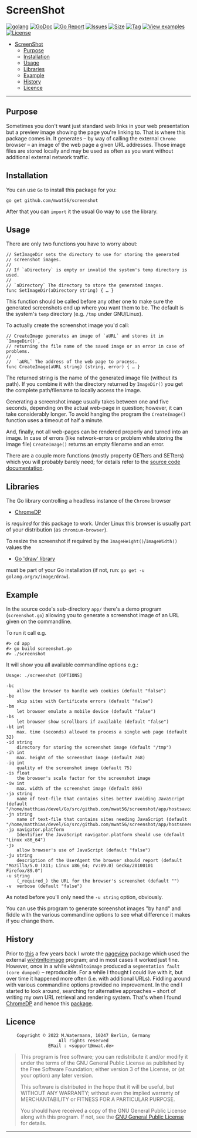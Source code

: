 # ScreenShot

[![golang](https://img.shields.io/badge/Language-Go-green.svg)](https://golang.org)
[![GoDoc](https://godoc.org/github.com/mwat56/screenshot?status.svg)](https://godoc.org/github.com/mwat56/screenshot)
[![Go Report](https://goreportcard.com/badge/github.com/mwat56/screenshot)](https://goreportcard.com/report/github.com/mwat56/screenshot)
[![Issues](https://img.shields.io/github/issues/mwat56/screenshot.svg)](https://github.com/mwat56/screenshot/issues?q=is%3Aopen+is%3Aissue)
[![Size](https://img.shields.io/github/repo-size/mwat56/screenshot.svg)](https://github.com/mwat56/screenshot/)
[![Tag](https://img.shields.io/github/tag/mwat56/screenshot.svg)](https://github.com/mwat56/screenshot/tags)
[![View examples](https://img.shields.io/badge/learn%20by-examples-0077b3.svg)](https://github.com/mwat56/screenshot/blob/main/app/screenshot.go)
[![License](https://img.shields.io/github/mwat56/screenshot.svg)](https://github.com/mwat56/screenshot/blob/main/LICENSE)

- [ScreenShot](#screenshot)
	- [Purpose](#purpose)
	- [Installation](#installation)
	- [Usage](#usage)
	- [Libraries](#libraries)
	- [Example](#example)
	- [History](#history)
	- [Licence](#licence)

----

## Purpose

Sometimes you don't want just standard web links in your web presentation but a preview image showing the page you're linking to. That is where this package comes in. It generates – by way of calling the external `Chrome` browser – an image of the web page a given URL addresses. Those image files are stored locally and may be used as often as you want without additional external network traffic.

## Installation

You can use `Go` to install this package for you:

	go get github.com/mwat56/screenshot

After that you can `import` it the usual Go way to use the library.

## Usage

There are only two functions you have to worry about:

	// SetImageDir sets the directory to use for storing the generated
	// screenshot images.
	//
	// If `aDirectory` is empty or invalid the system's temp directory is used.
	//
	// `aDirectory` The directory to store the generated images.
	func SetImageDir(aDirectory string) { … }

This function should be called before any other one to make sure the generated screenshots end up where you want them to be. The default is the system's `temp` directory (e.g. `/tmp` under GNU/Linux).

To actually create the screenshot image you'd call:

	// CreateImage generates an image of `aURL` and stores it in `ImageDir()`,
	// returning the file name of the saved image or an error in case of problems.
	//
	//	`aURL` The address of the web page to process.
	func CreateImage(aURL string) (string, error) { … }

The returned string is the name of the generated image file (without its path). If you combine it with the directory returned by `ImageDir()` you get the complete path/filename to locally access the image.

Generating a screenshot image usually takes between one and five seconds, depending on the actual web-page in question; however, it can take considerably longer. To avoid hanging the program the `CreateImage()` function uses a timeout of half a minute.

And, finally, not all web-pages can be rendered properly and turned into an image. In case of errors (like network-errors or problem while storing the image file) `CreateImage()` returns an empty filename and an error.

There are a couple more functions (mostly property GETters and SETters) which you will probably barely need; for details refer to the [source code documentation](https://godoc.org/github.com/mwat56/screenshot).

## Libraries

The Go library controlling a headless instance of the `Chrome` browser

* [ChromeDP](https://github.com/chromedp/chromedp)

is  _required_  for this package to work.
Under Linux this browser is usually part of your distribution (as `chromium-browser`).

To resize the screenshot if required by the `ImageHeight()`/`ImageWidth()` values the

* [Go 'draw' library](https://golang.org/x/image/draw/)

must be part of your Go installation (if not, run: `go get -u golang.org/x/image/draw`).

## Example

In the source code's sub-directory `app/` there's a demo program (`screenshot.go`) allowing you to generate a screenshot image of an URL given on the commandline.

To run it call e.g.

	#> cd app
	#> go build screenshot.go
	#> ./screenshot

It will show you all available commandline options e.g.:

	Usage: ./screenshot [OPTIONS]

	-bc
		allow the browser to handle web cookies (default "false")
	-be
		skip sites with Certificate errors (default "false")
	-bm
		let browser emulate a mobile device (default "false")
	-bs
		let browser show scrollbars if available (default "false")
	-bt int
		max. time (seconds) allowed to process a single web page (default 32)
	-id string
		directory for storing the screenshot image (default "/tmp")
	-ih int
		max. height of the screenshot image (default 768)
	-iq int
		quality of the screenshot image (default 75)
	-is float
		the browser's scale factor for the screenshot image
	-iw int
		max. width of the screenshot image (default 896)
	-ja string
		name of text-file that contains sites better avoiding JavaScript (default "/home/matthias/devel/Go/src/github.com/mwat56/screenshot/app/hostsavoidjs.list")
	-jn string
		name of text-file that contains sites needing JavaScript (default "/home/matthias/devel/Go/src/github.com/mwat56/screenshot/app/hostsneedjs.list")
	-jp navigator.platform
		Identifier the JavaScript navigator.platform should use (default "Linux x86_64")
	-js
		allow browser's use of JavaScript (default "false")
	-ju string
		description of the UserAgent the browser should report (default "Mozilla/5.0 (X11; Linux x86_64; rv:89.0) Gecko/20100101 Firefox/89.0")
	-u string
		(_required_) the URL for the browser's screenshot (default "")
	-v	verbose (default "false")

As noted before you'll only need the `-u string` option, obviously.

You can use this program to generate screenshot images "by hand" and fiddle with the various commandline options to see what difference it makes if you change them.

## History

Prior to [this](https://godoc.org/github.com/mwat56/screenshot) a few years back I wrote the [pageview](https://github.com/mwat56/pageview/) package which used the external [wkhtmltoimage](https://wkhtmltopdf.org/downloads.html) program; and in most cases it worked just fine. However, once in a while `wkhtmltoimage` produced a `segmentation fault (core dumped)` – reproducible. For a while I thought I could live with it, but over time it happened more often (i.e. with additional URLs). Fiddling around with various commandline options provided no improvement.
In the end I started to look around, searching for alternative approaches – short of writing my own URL retrieval and rendering system. That's when I found [ChromeDP](https://github.com/chromedp/chromedp) and hence this [package](https://godoc.org/github.com/mwat56/screenshot).

## Licence

        Copyright © 2022 M.Watermann, 10247 Berlin, Germany
                        All rights reserved
                    EMail : <support@mwat.de>

> This program is free software; you can redistribute it and/or modify it under the terms of the GNU General Public License as published by the Free Software Foundation; either version 3 of the License, or (at your option) any later version.
>
> This software is distributed in the hope that it will be useful, but WITHOUT ANY WARRANTY; without even the implied warranty of MERCHANTABILITY or FITNESS FOR A PARTICULAR PURPOSE.
>
> You should have received a copy of the GNU General Public License along with this program. If not, see the [GNU General Public License](http://www.gnu.org/licenses/gpl.html) for details.

----
